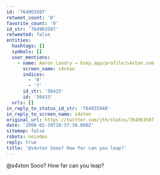 ```yaml
---
id: '764963507'
retweet_count: '0'
favorite_count: '0'
id_str: '764963507'
retweeted: false
entities:
  hashtags: []
  symbols: []
  user_mentions:
    - name: Aaron Landry → bsky.app/profile/s4xton.com
      screen_name: s4xton
      indices:
        - '0'
        - '7'
      id_str: '50433'
      id: '50433'
  urls: []
in_reply_to_status_id_str: '764935948'
in_reply_to_screen_name: s4xton
original_url: https://twitter.com/jth/status/764963507
date: '2008-02-29T18:37:38.000Z'
sitemap: false
robots: noindex
reply: true
title: '@s4xton Sooo? How far can you leap?'
---
```


@s4xton Sooo? How far can you leap?